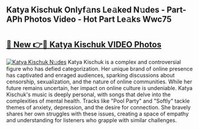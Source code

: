 ## Katya Kischuk Onlyf𝚊ns Le𝚊ked N𝚞des - Part-APh Photos Video - Hot Part Le𝚊ks Wwc75

# <h2><a href="http://ac20501.deff.icu/?id=Katya+Kischuk">🔗 New 👉🔴 Katya Kischuk VIDEO Photos</a></h2>

[![Katya Kischuk N𝚞des](https://i.imgur.com/rIISA9y.gif)](http://ac20501.deff.icu/?id=Katya+Kischuk)
Katya Kischuk is a complex and controversial figure who has defied categorization. Her unique brand of online presence has captivated and enraged audiences, sparking discussions about censorship, sexualization, and the nature of online communities. While her future remains uncertain, her impact on online culture is undeniable. Katya Kischuk's music is deeply personal, with songs that delve into the complexities of mental health. Tracks like "Pool Party" and "Softly" tackle themes of anxiety, depression, and the desire for connection. She bravely shares her own struggles with these issues, creating a space of empathy and understanding for listeners who grapple with similar challenges.
